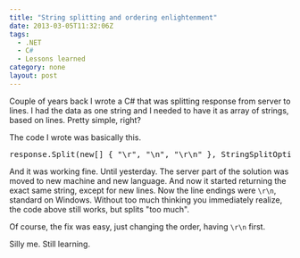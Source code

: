 ```yaml
---
title: "String splitting and ordering enlightenment"
date: 2013-03-05T11:32:06Z
tags:
  - .NET
  - C#
  - Lessons learned
category: none
layout: post
---
```

Couple of years back I wrote a C# that was splitting response from server to lines. I had the data as one string and I needed to have it as array of strings, based on lines. Pretty simple, right?

<!-- excerpt -->

The code I wrote was basically this.

<pre class="brush:csharp">
response.Split(new[] { "\r", "\n", "\r\n" }, StringSplitOptions.None);
</pre>

And it was working fine. Until yesterday. The server part of the solution was moved to new machine and new language. And now it started returning the exact same string, except for new lines. Now the line endings were `\r\n`, standard on Windows. Without too much thinking you immediately realize, the code above still works, but splits "too much". 

Of course, the fix was easy, just changing the order, having `\r\n` first. 

Silly me. Still learning.
